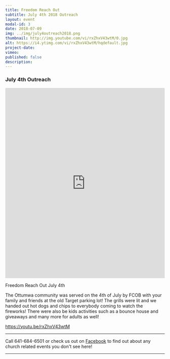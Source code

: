 ```yaml
---
title: Freedom Reach Out
subtitle: July 4th 2018 Outreach
layout: event
modal-id: 3
date: 2018-07-09
img: ../img/july4outreach2018.png
thumbnail: http://img.youtube.com/vi/rxZhxV43wtM/0.jpg
alt: https://i4.ytimg.com/vi/rxZhxV43wtM/hqdefault.jpg
project-date:
vimeo:
published: false
description:
---
```


### July 4th Outreach

<iframe width="100%" height="600px" src="https://www.youtube.com/embed/rxZhxV43wtM?modestbranding=1&autohide=1&showinfo=0&rel=0" frameborder="0" allow="autoplay; encrypted-media" allowfullscreen></iframe>
<br>

Freedom Reach Out
July 4th

The Ottumwa community was served on the 4th of July by FCOB with your family and friends at the old Target parking lot! The grills were lit and we handed out hot dogs and chips to everybody coming to watch the fireworks! There were also be kids activities such as a bounce house and giveaways and many more for adults as well!

https://youtu.be/rxZhxV43wtM

-----

Call 641-684-6501 or check us out on <a href="https://www.facebook.com/FirstChurchOfTheOpenBibleOfOttumwa/" target="_blank">Facebook</a> to find out about any church related events you don't see here!

------

